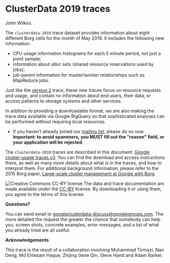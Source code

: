# ClusterData 2019 traces

_John Wilkes._

The `clusterdata-2019` trace dataset provides information about eight different Borg cells for the month of May 2019.  It includes the following new information:

 * CPU usage information histograms for each 5 minute period, not just a point sample;
 * information about alloc sets (shared resource reservations used by jobs);
 * job-parent information for master/worker relationships such as MapReduce jobs.

Just like the [version 2](ClusterData2011_2.md) trace, these new traces focus on resource requests and usage, and contain no information about end users, their data, or access patterns to storage systems and other services. 

In addition to providing a downloadable format, we are also making the trace data available via Google BigQuery so that sophisticated analyses can be performed without requiring local resources. 

  * If you haven't already joined our
    [mailing list](https://groups.google.com/forum/#!forum/googleclusterdata-discuss),
    please do so now.
    **Important: to avoid spammers, you MUST fill out the "reason" field, or your application will be rejected**.
  
The `clusterdata-2019` traces are described in this document:
[Google cluster-usage traces v3](????).  You can find the download and access instructions there, as well as many more details about what is in the traces, and how to interpret them. For additional background information, please refer to the 2015 Borg paper, [Large-scale cluster management at Google with Borg](https://ai.google/research/pubs/pub43438). 

![Creative Commons CC-BY license](https://i.creativecommons.org/l/by/4.0/88x31.png)
The data and trace documentation are made available under the
[CC-BY](https://creativecommons.org/licenses/by/4.0/) license.
By downloading it or using them, you agree to the terms of this license.

**Questions?**

You can send email to googleclusterdata-discuss@googlegroups.com.  The more detailed the request the greater the chance that somebody can help you: screen shots, concrete examples, error messages, and a list of what you already tried are all useful.

**Acknowledgements**

This trace is the result of a collaboration involving Muhammad Tirmazi, Nan Deng, Md Ehtesam Haque, Zhijing Gene Qin, Steve Hand and Adam Barker.
